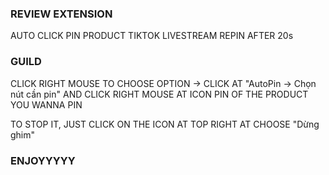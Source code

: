 ### REVIEW EXTENSION

AUTO CLICK PIN PRODUCT TIKTOK LIVESTREAM
REPIN AFTER 20s

### GUILD

CLICK RIGHT MOUSE TO CHOOSE OPTION -> CLICK AT "AutoPin -> Chọn nút cần pin" AND CLICK RIGHT MOUSE AT ICON PIN OF THE PRODUCT YOU WANNA PIN

TO STOP IT, JUST CLICK ON THE ICON AT TOP RIGHT AT CHOOSE "Dừng ghim"

### ENJOYYYYY